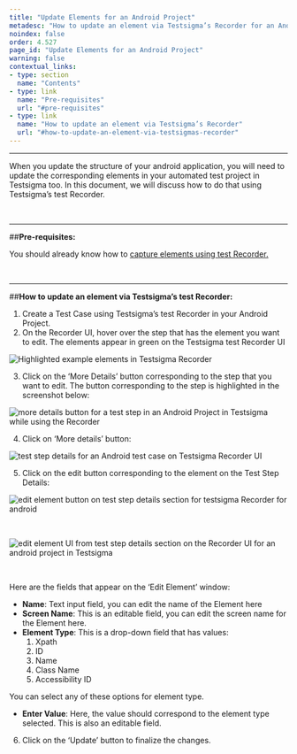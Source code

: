 ```yaml
---
title: "Update Elements for an Android Project"
metadesc: "How to update an element via Testsigma’s Recorder for an Android Project."
noindex: false
order: 4.527
page_id: "Update Elements for an Android Project"
warning: false
contextual_links:
- type: section
  name: "Contents"
- type: link
  name: "Pre-requisites"
  url: "#pre-requisites"
- type: link
  name: "How to update an element via Testsigma’s Recorder"
  url: "#how-to-update-an-element-via-testsigmas-recorder"
---
```


---

When you update the structure of your android application, you will need to update the corresponding elements in your automated test project in Testsigma too. In this document, we will discuss how to do that using Testsigma’s test Recorder.

&emsp;

---
##**Pre-requisites:**

You should already know how to [capture elements using test Recorder.](https://testsigma.com/docs/elements/android-apps/capture-single-element/)

&emsp;

---
##**How to update an element via Testsigma’s test Recorder:**

 1. Create a Test Case using Testsigma’s test Recorder in your Android Project. 
 2. On the Recorder UI, hover over the step that has the element you want to edit. The elements appear in green on the Testsigma test Recorder UI

![Highlighted example elements in Testsigma Recorder](https://docs.testsigma.com/images/update-elements/highlighted-example-elements-android-testsigma-Recorder.png)
 

 3. Click on the ‘More Details’ button corresponding to the step that you want to edit. The button corresponding to the step is highlighted in the screenshot below:

![more details button for a test step in an Android Project in Testsigma while using the Recorder](https://docs.testsigma.com/images/update-elements/more-details-button-for-a-test-step-android-testsigma-Recorder.png)

 4. Click on ‘More details’ button:

![test step details for an Android test case on Testsigma Recorder UI](https://docs.testsigma.com/images/update-elements/test-step-details-testsigma-Recorder-android.png)

 5. Click on the edit button corresponding to the element on the Test Step Details:

![edit element button on test step details section for testsigma Recorder for android](https://docs.testsigma.com/images/update-elements/edit-element-button-test-step-details-testsigma-Recorder-android.png)

&emsp;

![edit element UI from test step details section on the Recorder UI for an android project in Testsigma](https://docs.testsigma.com/images/update-elements/edit-element-ui-from-test-step-details-Recorder-android-testsigma.png)

&emsp;

Here are the fields that appear on the ‘Edit Element’ window:

 * **Name**: Text input field, you can edit the name of the Element here
 * **Screen Name**: This is an editable field, you can edit the screen name for the Element here.
 * **Element Type**: This is a drop-down field that has values:
   1. Xpath
   2. ID
   3. Name
   4. Class Name
   5. Accessibility ID

You can select any of these options for element type.
 * **Enter Value**: Here, the value should correspond to the element type selected. This is also an editable field.


6. Click on the ‘Update’ button to finalize the changes.



